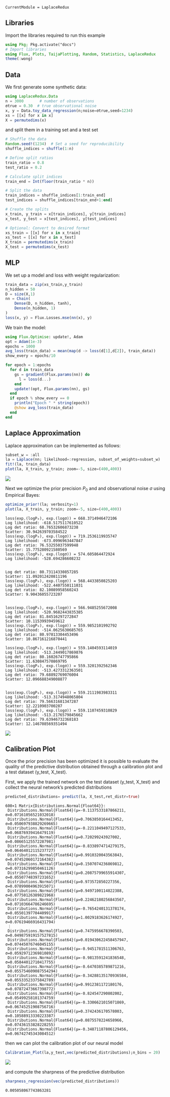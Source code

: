 

``` @meta
CurrentModule = LaplaceRedux
```

## Libraries

Import the libraries required to run this example

``` julia
using Pkg; Pkg.activate("docs")
# Import libraries
using Flux, Plots, TaijaPlotting, Random, Statistics, LaplaceRedux
theme(:wong)
```

## Data

We first generate some synthetic data:

``` julia
using LaplaceRedux.Data
n = 3000       # number of observations
σtrue = 0.30  # true observational noise
x, y = Data.toy_data_regression(n;noise=σtrue,seed=1234)
xs = [[x] for x in x]
X = permutedims(x)
```

and split them in a training set and a test set

``` julia
# Shuffle the data
Random.seed!(1234)  # Set a seed for reproducibility
shuffle_indices = shuffle(1:n)

# Define split ratios
train_ratio = 0.8
test_ratio = 0.2

# Calculate split indices
train_end = Int(floor(train_ratio * n))

# Split the data
train_indices = shuffle_indices[1:train_end]
test_indices = shuffle_indices[train_end+1:end]

# Create the splits
x_train, y_train = x[train_indices], y[train_indices]
x_test, y_test = x[test_indices], y[test_indices]

# Optional: Convert to desired format
xs_train = [[x] for x in x_train]
xs_test = [[x] for x in x_test]
X_train = permutedims(x_train)
X_test = permutedims(x_test)
```

## MLP

We set up a model and loss with weight regularization:

``` julia
train_data = zip(xs_train,y_train)
n_hidden = 50
D = size(X,1)
nn = Chain(
    Dense(D, n_hidden, tanh),
    Dense(n_hidden, 1)
)  
loss(x, y) = Flux.Losses.mse(nn(x), y)
```

We train the model:

``` julia
using Flux.Optimise: update!, Adam
opt = Adam(1e-3)
epochs = 1000
avg_loss(train_data) = mean(map(d -> loss(d[1],d[2]), train_data))
show_every = epochs/10

for epoch = 1:epochs
  for d in train_data
    gs = gradient(Flux.params(nn)) do
      l = loss(d...)
    end
    update!(opt, Flux.params(nn), gs)
  end
  if epoch % show_every == 0
    println("Epoch " * string(epoch))
    @show avg_loss(train_data)
  end
end
```

## Laplace Approximation

Laplace approximation can be implemented as follows:

``` julia
subset_w = :all
la = Laplace(nn; likelihood=:regression, subset_of_weights=subset_w)
fit!(la, train_data)
plot(la, X_train, y_train; zoom=-5, size=(400,400))
```

![](regression_files/figure-commonmark/cell-7-output-1.svg)

Next we optimize the prior precision $P_0$ and and observational noise $\sigma$ using Empirical Bayes:

``` julia
optimize_prior!(la; verbosity=1)
plot(la, X_train, y_train; zoom=-5, size=(400,400))
```

    loss(exp.(logP₀), exp.(logσ)) = 668.3714946472106
    Log likelihood: -618.5175117610522
    Log det ratio: 68.76532606873238
    Scatter: 30.942639703584522
    loss(exp.(logP₀), exp.(logσ)) = 719.2536119935747
    Log likelihood: -673.0996963447847
    Log det ratio: 76.53255037599948
    Scatter: 15.775280921580569
    loss(exp.(logP₀), exp.(logσ)) = 574.605864472924
    Log likelihood: -528.694286608232


    Log det ratio: 80.73114330857285
    Scatter: 11.092012420811196
    loss(exp.(logP₀), exp.(logσ)) = 568.4433850825203
    Log likelihood: -522.4407550111031
    Log det ratio: 82.10089958560243
    Scatter: 9.90436055723207


    loss(exp.(logP₀), exp.(logσ)) = 566.9485255672008
    Log likelihood: -520.9682443835385
    Log det ratio: 81.84516297272847
    Scatter: 10.11539939459612
    loss(exp.(logP₀), exp.(logσ)) = 559.9852101992792
    Log likelihood: -514.0625630685765
    Log det ratio: 80.97813304453496
    Scatter: 10.867161216870441

    loss(exp.(logP₀), exp.(logσ)) = 559.1404593114019
    Log likelihood: -513.2449017869876
    Log det ratio: 80.16026747795866
    Scatter: 11.630847570869795
    loss(exp.(logP₀), exp.(logσ)) = 559.3201392562346
    Log likelihood: -513.4273312363501
    Log det ratio: 79.68892769076004
    Scatter: 12.096688349008877


    loss(exp.(logP₀), exp.(logσ)) = 559.2111983983311
    Log likelihood: -513.3174948065804
    Log det ratio: 79.56631681347287
    Scatter: 12.2210903700287
    loss(exp.(logP₀), exp.(logσ)) = 559.1107459310829
    Log likelihood: -513.2176579845662
    Log det ratio: 79.63946732368183
    Scatter: 12.146708569351494

![](regression_files/figure-commonmark/cell-8-output-6.svg)

## Calibration Plot

Once the prior precision has been optimized it is possible to evaluate the quality of the predictive distribution
obtained through a calibration plot and a test dataset (y_test, X_test).

First, we apply the trained network on the test dataset (y_test, X_test) and collect the neural network’s predicted distributions

``` julia
predicted_distributions= predict(la, X_test,ret_distr=true)
```

    600×1 Matrix{Distributions.Normal{Float64}}:
     Distributions.Normal{Float64}(μ=-0.1137533187866211, σ=0.07161056521032018)
     Distributions.Normal{Float64}(μ=0.7063850164413452, σ=0.050697938829269665)
     Distributions.Normal{Float64}(μ=-0.2211049497127533, σ=0.06876939416479119)
     Distributions.Normal{Float64}(μ=0.720299243927002, σ=0.08665125572287981)
     Distributions.Normal{Float64}(μ=-0.8338974714279175, σ=0.06464012115237727)
     Distributions.Normal{Float64}(μ=0.9910320043563843, σ=0.07452060172164382)
     Distributions.Normal{Float64}(μ=0.1507074236869812, σ=0.07316299850461126)
     Distributions.Normal{Float64}(μ=0.20875799655914307, σ=0.05507748397231652)
     Distributions.Normal{Float64}(μ=0.973572850227356, σ=0.07899004963915071)
     Distributions.Normal{Float64}(μ=0.9497100114822388, σ=0.07750126389821968)
     Distributions.Normal{Float64}(μ=0.22462180256843567, σ=0.07103664786246695)
     Distributions.Normal{Float64}(μ=-0.7654240131378174, σ=0.05501397704409917)
     Distributions.Normal{Float64}(μ=1.0029183626174927, σ=0.07619466916431794)
     ⋮
     Distributions.Normal{Float64}(μ=0.7475956678390503, σ=0.049875919157527815)
     Distributions.Normal{Float64}(μ=0.019430622458457947, σ=0.07445076746045155)
     Distributions.Normal{Float64}(μ=-0.9451781511306763, σ=0.05929712369810892)
     Distributions.Normal{Float64}(μ=-0.9813591241836548, σ=0.05844012710417755)
     Distributions.Normal{Float64}(μ=-0.6470385789871216, σ=0.055754609087554294)
     Distributions.Normal{Float64}(μ=-0.34288135170936584, σ=0.05533523375842789)
     Distributions.Normal{Float64}(μ=0.9912381172180176, σ=0.07872473667398772)
     Distributions.Normal{Float64}(μ=-0.824547290802002, σ=0.05499258101374759)
     Distributions.Normal{Float64}(μ=-0.3306621015071869, σ=0.06745251908756716)
     Distributions.Normal{Float64}(μ=0.3742436170578003, σ=0.10588913330223387)
     Distributions.Normal{Float64}(μ=0.0875578224658966, σ=0.07436153828228255)
     Distributions.Normal{Float64}(μ=-0.34871187806129456, σ=0.06742745343084512)

then we can plot the calibration plot of our neural model

``` julia
Calibration_Plot(la,y_test,vec(predicted_distributions);n_bins = 20)
```

![](regression_files/figure-commonmark/cell-10-output-1.svg)

and compute the sharpness of the predictive distribution

``` julia
sharpness_regression(vec(predicted_distributions))
```

    0.005058067743863281
